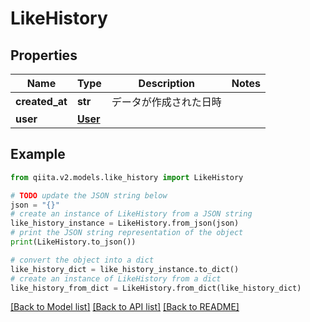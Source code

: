 # LikeHistory


## Properties

Name | Type | Description | Notes
------------ | ------------- | ------------- | -------------
**created_at** | **str** | データが作成された日時 | 
**user** | [**User**](User.md) |  | 

## Example

```python
from qiita.v2.models.like_history import LikeHistory

# TODO update the JSON string below
json = "{}"
# create an instance of LikeHistory from a JSON string
like_history_instance = LikeHistory.from_json(json)
# print the JSON string representation of the object
print(LikeHistory.to_json())

# convert the object into a dict
like_history_dict = like_history_instance.to_dict()
# create an instance of LikeHistory from a dict
like_history_from_dict = LikeHistory.from_dict(like_history_dict)
```
[[Back to Model list]](../README.md#documentation-for-models) [[Back to API list]](../README.md#documentation-for-api-endpoints) [[Back to README]](../README.md)


